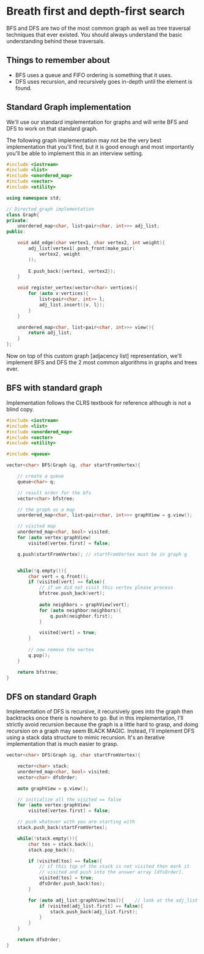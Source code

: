 # Breath first and depth-first search
BFS and DFS are two of the most common graph as well as tree traversal techniques that ever existed. You should always understand the basic understanding behind these traversals.

## Things to remember about
- BFS uses a queue and FIFO ordering is something that it uses.
- DFS uses recursion, and recursively goes in-depth until the element is found.

## Standard Graph implementation
We'll use our standard implementation for graphs and will write BFS and DFS to work on that standard graph.

The following graph implementation may not be the very best implementation that you'll find, but it is good enough and most importantly you'll be able to implement this in an interview setting.

```cpp
#include <iostream>
#include <list>
#include <unordered_map>
#include <vector>
#include <utility>

using namespace std;

// Directed graph implementation
class Graph{ 
private:
    unordered_map<char, list<pair<char, int>>> adj_list;
public:

    void add_edge(char vertex1, char vertex2, int weight){
        adj_list[vertex1].push_front(make_pair(
            vertex2, weight
        ));
        
        E.push_back({vertex1, vertex2});
    }

    void register_vertex(vector<char> vertices){
        for (auto v:vertices){
            list<pair<char, int>> l;
            adj_list.insert({v, l});
        }
    }

    unordered_map<char, list<pair<char, int>>> view(){
        return adj_list;
    }
};
```

Now on top of this custom graph [adjacency list] representation, we'll implement BFS and DFS the 2 most common algorithms in graphs and trees ever.

## BFS with standard graph
Implementation follows the CLRS textbook for reference although is not a blind copy.
```cpp
#include <iostream>
#include <list>
#include <unordered_map>
#include <vector>
#include <utility>

#include <queue>

vector<char> BFS(Graph &g, char startFromVertex){

	// create a queue
	queue<char> q;

	// result order for the bfs
	vector<char> bfstree;

	// the graph as a map
	unordered_map<char, list<pair<char, int>>> graphView = g.view();

	// visited map
	unordered_map<char, bool> visited;
	for (auto vertex:graphView)
		visited[vertex.first] = false;

	q.push(startFromVertex); // startFromVertex must be in graph g


	while(!q.empty()){
		char vert = q.front();
		if (visited[vert] == false){
			// if we did not visit this vertex please process
			bfstree.push_back(vert);
			
			auto neighbors = graphView[vert];
			for (auto neighbor:neighbors){
				q.push(neighbor.first);
			}

			visited[vert] = true;
		}
		
		// now remove the vertex
		q.pop();
	}

	return bfstree;
}
```

## DFS on standard Graph

Implementation of DFS is recursive, it recursively goes into the graph then backtracks once there is nowhere to go. But in this implementation, I'll strictly avoid recursion because the graph is a little hard to grasp, and doing recursion on a graph may seem $\text{BLACK MAGIC}$. Instead, I'll implement DFS using a stack data structure to mimic recursion. It's an iterative implementation that is much easier to grasp.

```cpp
vector<char> DFS(Graph &g, char startFromVertex){

    vector<char> stack;
    unordered_map<char, bool> visited;
    vector<char> dfsOrder;

    auto graphView = g.view();

    // initialize all the visited == false
    for (auto vertex:graphView)
        visited[vertex.first] = false;

    // push whatever with you are starting with
    stack.push_back(startFromVertex);

    while(!stack.empty()){
        char tos = stack.back();
        stack.pop_back();

        if (visited[tos] == false){
            // if this top of the stack is not visited then mark it
            // visited and push into the answer array [dfsOrder].
            visited[tos] = true;
            dfsOrder.push_back(tos);
        }

        for (auto adj_list:graphView[tos]){    // look at the adj_list of tos vertex
            if (visited[adj_list.first] == false){
                stack.push_back(adj_list.first);
            }
        }
    }

    return dfsOrder;
}
```